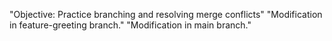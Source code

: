 "Objective: Practice branching and resolving merge conflicts" 
"Modification in feature-greeting branch." 
"Modification in main branch." 
